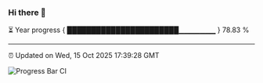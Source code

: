 ### Hi there 👋

⏳ Year progress { ███████████████████████▁▁▁▁▁▁▁ } 78.83 %

---

⏰ Updated on Wed, 15 Oct 2025 17:39:28 GMT

![Progress Bar CI](https://github.com/IshwaranRudhara/GIT-ACTION/workflows/Progress%20Bar%20CI/badge.svg)
